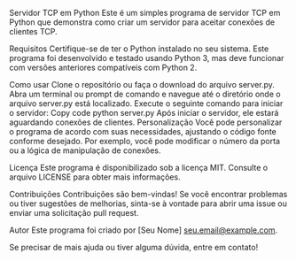 Servidor TCP em Python
Este é um simples programa de servidor TCP em Python que demonstra como criar um servidor para aceitar conexões de clientes TCP.

Requisitos
Certifique-se de ter o Python instalado no seu sistema. Este programa foi desenvolvido e testado usando Python 3, mas deve funcionar com versões anteriores compatíveis com Python 2.

Como usar
Clone o repositório ou faça o download do arquivo server.py.
Abra um terminal ou prompt de comando e navegue até o diretório onde o arquivo server.py está localizado.
Execute o seguinte comando para iniciar o servidor:
Copy code
python server.py
Após iniciar o servidor, ele estará aguardando conexões de clientes.
Personalização
Você pode personalizar o programa de acordo com suas necessidades, ajustando o código fonte conforme desejado. Por exemplo, você pode modificar o número da porta ou a lógica de manipulação de conexões.

Licença
Este programa é disponibilizado sob a licença MIT. Consulte o arquivo LICENSE para obter mais informações.

Contribuições
Contribuições são bem-vindas! Se você encontrar problemas ou tiver sugestões de melhorias, sinta-se à vontade para abrir uma issue ou enviar uma solicitação pull request.

Autor
Este programa foi criado por [Seu Nome] seu.email@example.com.

Se precisar de mais ajuda ou tiver alguma dúvida, entre em contato!

